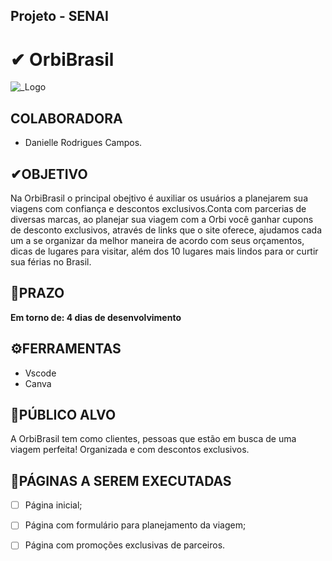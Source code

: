 ## Projeto - SENAI
# ✔ OrbiBrasil
![_Logo](https://github.com/user-attachments/assets/8093130a-2a95-4bba-a662-5af717d6b322)

## COLABORADORA

- Danielle Rodrigues Campos.

## ✔OBJETIVO
Na OrbiBrasil o principal obejtivo é auxiliar os usuários a planejarem sua viagens com confiança e descontos exclusivos.Conta com parcerias de diversas marcas, ao planejar sua viagem com a Orbi você ganhar cupons de desconto exclusivos, através de links que o site oferece, ajudamos cada um a se organizar da melhor maneira de acordo com seus orçamentos, dicas de lugares para visitar, além dos 10 lugares mais lindos para or curtir sua férias no Brasil.

## 📆PRAZO

**Em torno de: 4 dias de desenvolvimento**

## ⚙FERRAMENTAS

- Vscode
- Canva
  

## 🌟PÚBLICO ALVO

A OrbiBrasil tem como clientes, pessoas que estão em busca de uma viagem perfeita! Organizada e com descontos exclusivos.

## 📄PÁGINAS A SEREM EXECUTADAS

- [ ]  Página inicial;
- [ ]  Página com formulário para planejamento da viagem;
- [ ]  Página com promoções exclusivas de parceiros.

